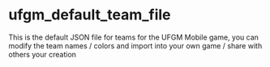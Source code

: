 # ufgm_default_team_file


This is the default JSON file for teams for the UFGM Mobile game, you can modify the team names / colors
and import into your own game / share with others your creation
